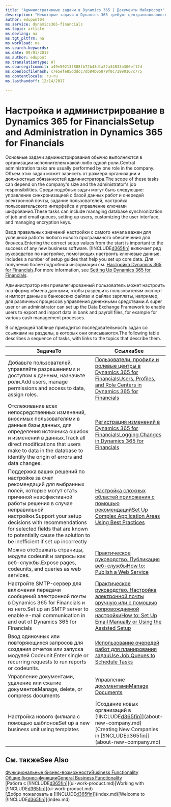 ```yaml
---
title: "Административные задачи в Dynamics 365 | Документы Майкрософт"
description: "Некоторые задачи в Dynamics 365 требуют централизованного администрирования и настройки. Познакомьтесь с этими задачами и узнайте, что делать."
author: edupont04
ms.service: dynamics365-financials
ms.topic: article
ms.devlang: na
ms.tgt_pltfrm: na
ms.workload: na
ms.search.keywords: 
ms.date: 09/01/2017
ms.author: edupont
ms.translationtype: HT
ms.sourcegitcommit: a49e50213f808fb72b43dfa22a34833b306ef12d
ms.openlocfilehash: c7e5efe85dddcc7db84b05879f0c71990167c775
ms.contentlocale: ru-ru
ms.lasthandoff: 12/14/2017

---
```

# <a name="setup-and-administration-in-dynamics-365-for-financials"></a><span data-ttu-id="833d6-104">Настройка и администрирование в Dynamics 365 for Financials</span><span class="sxs-lookup"><span data-stu-id="833d6-104">Setup and Administration in Dynamics 365 for Financials</span></span>
<span data-ttu-id="833d6-105">Основные задачи администрирования обычно выполняются в организации исполнителем какой-либо одной роли.</span><span class="sxs-lookup"><span data-stu-id="833d6-105">Central administration tasks are usually performed by one role in the company.</span></span> <span data-ttu-id="833d6-106">Объем этих задач может зависеть от размера организации и должностных обязанностей администратора.</span><span class="sxs-lookup"><span data-stu-id="833d6-106">The scope of these tasks can depend on the company's size and the administrator's job responsibilities.</span></span> <span data-ttu-id="833d6-107">Среди подобных задач могут быть следующие: управление синхронизацией с базой данных работ и очередей электронной почты, задание пользователей, настройка пользовательского интерфейса и управление ключами шифрования.</span><span class="sxs-lookup"><span data-stu-id="833d6-107">These tasks can include managing database synchronization of job and email queues, setting up users, customizing the user interface, and managing encryption keys.</span></span>  

<span data-ttu-id="833d6-108">Ввод правильных значений настройки с самого начала важен для успешной работы любого нового программного обеспечения для бизнеса.</span><span class="sxs-lookup"><span data-stu-id="833d6-108">Entering the correct setup values from the start is important to the success of any new business software.</span></span> [!INCLUDE[d365fin](includes/d365fin_md.md)]<span data-ttu-id="833d6-109"> включает ряд руководство по настройке, помогающих настроить ключевые данные.</span><span class="sxs-lookup"><span data-stu-id="833d6-109"> includes a number of setup guides that help you set up core data.</span></span> <span data-ttu-id="833d6-110">Для получения более подробной информации см. [Настройка Dynamics 365 for Financials](setup.md).</span><span class="sxs-lookup"><span data-stu-id="833d6-110">For more information, see [Setting Up Dynamics 365 for Financials](setup.md).</span></span>

<!--Whether you use [!INCLUDE[rim](../../includes/rim_md.md)] to implement setup values or you manually enter them in the new company, you can support your setup decisions with some general recommendations for selected setup fields that are known to potentially cause the solution to be inefficient if defined incorrectly.-->  

<span data-ttu-id="833d6-111">Администратор или привилегированный пользователь может настроить платформу обмена данными, чтобы разрешить пользователям экспорт и импорт данные в банковских файлах и файлах зарплаты, например, для различных процессов управления денежными средствами.</span><span class="sxs-lookup"><span data-stu-id="833d6-111">A super user or an administrator can set up the Data Exchange Framework to enable users to export and import data in bank and payroll files, for example for various cash management processes.</span></span>  

<span data-ttu-id="833d6-112">В следующей таблице приводится последовательность задач со ссылками на разделы, в которых они описываются.</span><span class="sxs-lookup"><span data-stu-id="833d6-112">The following table describes a sequence of tasks, with links to the topics that describe them.</span></span>   

|<span data-ttu-id="833d6-113">**Задача**</span><span class="sxs-lookup"><span data-stu-id="833d6-113">**To**</span></span>|<span data-ttu-id="833d6-114">**Ссылка**</span><span class="sxs-lookup"><span data-stu-id="833d6-114">**See**</span></span>|  
|------------|-------------|  
|<span data-ttu-id="833d6-115">Добавьте пользователей, управляйте разрешениями и доступом к данным, назначьте роли.</span><span class="sxs-lookup"><span data-stu-id="833d6-115">Add users, manage permissions and access to data, assign roles.</span></span>|[<span data-ttu-id="833d6-116">Пользователи, профили и ролевые центры в Dynamics 365 for Financials</span><span class="sxs-lookup"><span data-stu-id="833d6-116">Users, Profiles, and Role Centers in Dynamics 365 for Financials</span></span>](admin-users-profiles-roles.md)|  
|<span data-ttu-id="833d6-117">Отслеживание всех непосредственных изменений, вносимых пользователями в данные базы данных, для определения источника ошибок и изменений в данных.</span><span class="sxs-lookup"><span data-stu-id="833d6-117">Track all direct modifications that users make to data in the database to identify the origin of errors and data changes.</span></span>|[<span data-ttu-id="833d6-118">Регистрация изменений в Dynamics 365 for Financials</span><span class="sxs-lookup"><span data-stu-id="833d6-118">Logging Changes in Dynamics 365 for Financials</span></span>](across-log-changes.md)|  
|<span data-ttu-id="833d6-119">Поддержка ваших решений по настройке за счет рекомендаций для выбранных полей, которые могут стать причиной неэффективной работы решения в случае неправильной настройки.</span><span class="sxs-lookup"><span data-stu-id="833d6-119">Support your setup decisions with recommendations for selected fields that are known to potentially cause the solution to be inefficient if set up incorrectly</span></span>|[<span data-ttu-id="833d6-120">Настройка сложных областей приложения с помощью рекомендаций</span><span class="sxs-lookup"><span data-stu-id="833d6-120">Set Up Complex Application Areas Using Best Practices</span></span>](set-up-complex-application-areas-using-best-practices.md)|  
|<span data-ttu-id="833d6-121">Можно отображать страницы, модули codeunit и запросы как веб-службы.</span><span class="sxs-lookup"><span data-stu-id="833d6-121">Expose pages, codeunits, and queries as web services.</span></span>|[<span data-ttu-id="833d6-122">Практическое руководство. Публикация веб-службы</span><span class="sxs-lookup"><span data-stu-id="833d6-122">How to: Publish a Web Service</span></span>](across-how-publish-web-service.md)|  
|<span data-ttu-id="833d6-123">Настройте SMTP-сервер для включения передачи сообщений электронной почты в Dynamics 365 for Financials и из него.</span><span class="sxs-lookup"><span data-stu-id="833d6-123">Set up an SMTP server to enable e-mail communication in and out of Dynamics 365 for Financials</span></span>| [<span data-ttu-id="833d6-124">Практическое руководство. Настройка электронной почты вручную или с помощью сопровождаемой настройки</span><span class="sxs-lookup"><span data-stu-id="833d6-124">How to: Set Up Email Manually or Using the Assisted Setup</span></span>](madeira-how-setup-email.md)|  
|<span data-ttu-id="833d6-125">Ввод одиночных или повторяющихся запросов для создания отчетов или запуска модулей Codeunit.</span><span class="sxs-lookup"><span data-stu-id="833d6-125">Enter single or recurring requests to run reports or codeunits.</span></span>|[<span data-ttu-id="833d6-126">Использование очередей работ для планирования задач</span><span class="sxs-lookup"><span data-stu-id="833d6-126">Use Job Queues to Schedule Tasks</span></span>](admin-job-queues-schedule-tasks.md)|  
|<span data-ttu-id="833d6-127">Управление документами, удаление или сжатие документов</span><span class="sxs-lookup"><span data-stu-id="833d6-127">Manage, delete, or compress documents</span></span>|[<span data-ttu-id="833d6-128">Управление документами</span><span class="sxs-lookup"><span data-stu-id="833d6-128">Manage Documents</span></span>](admin-manage-documents.md)|  
|<span data-ttu-id="833d6-129">Настройка нового филиала с помощью шаблонов</span><span class="sxs-lookup"><span data-stu-id="833d6-129">Set up a new business unit using templates</span></span>|<span data-ttu-id="833d6-130">[Создание новых организаций в [!INCLUDE[d365fin](includes/d365fin_md.md)]](about-new-company.md)</span><span class="sxs-lookup"><span data-stu-id="833d6-130">[Creating New Companies in [!INCLUDE[d365fin](includes/d365fin_md.md)]](about-new-company.md)</span></span>|  

## <a name="see-also"></a><span data-ttu-id="833d6-131">См. также</span><span class="sxs-lookup"><span data-stu-id="833d6-131">See Also</span></span>
[<span data-ttu-id="833d6-132">Функциональные бизнес-возможности</span><span class="sxs-lookup"><span data-stu-id="833d6-132">Business Functionality</span></span>](madeira-business-functionality.md)  
[<span data-ttu-id="833d6-133">Общие бизнес-функции</span><span class="sxs-lookup"><span data-stu-id="833d6-133">General Business Functionality</span></span>](ui-across-business-areas.md)  
<span data-ttu-id="833d6-134">[Работа с [!INCLUDE[d365fin](includes/d365fin_md.md)]](ui-work-product.md)</span><span class="sxs-lookup"><span data-stu-id="833d6-134">[Working with [!INCLUDE[d365fin](includes/d365fin_md.md)]](ui-work-product.md)</span></span>  
<span data-ttu-id="833d6-135">[Добро пожаловать в [!INCLUDE[d365fin](includes/d365fin_md.md)]](index.md)</span><span class="sxs-lookup"><span data-stu-id="833d6-135">[Welcome to [!INCLUDE[d365fin](includes/d365fin_md.md)]](index.md)</span></span>  

